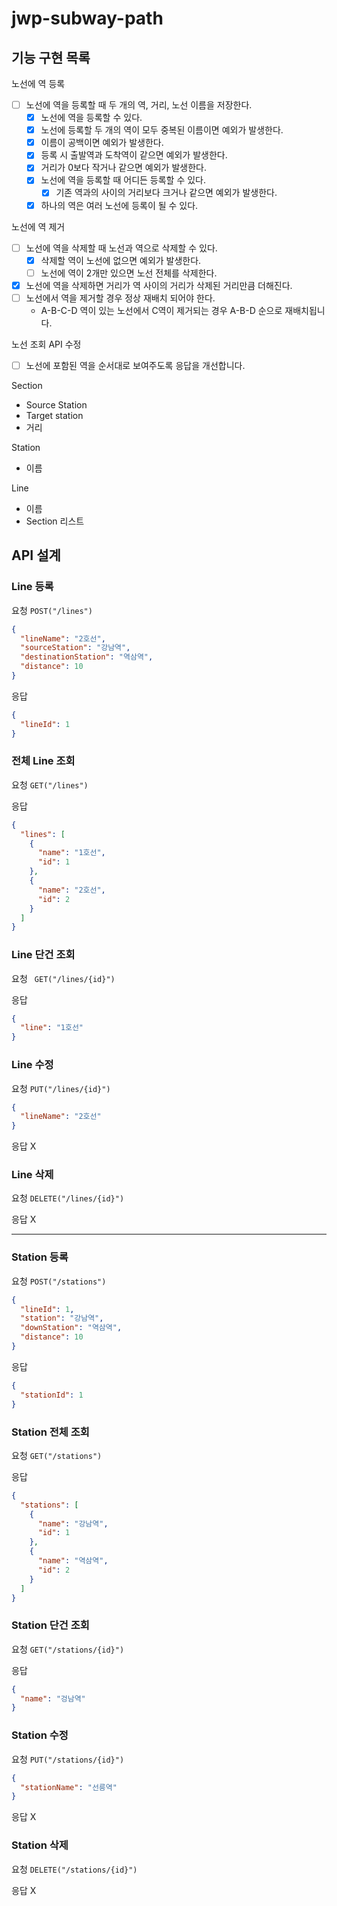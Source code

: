 # jwp-subway-path

## 기능 구현 목록

노선에 역 등록

- [ ] 노선에 역을 등록할 때 두 개의 역, 거리, 노선 이름을 저장한다.
    - [x] 노선에 역을 등록할 수 있다.
    - [x] 노선에 등록할 두 개의 역이 모두 중복된 이름이면 예외가 발생한다.
    - [x] 이름이 공백이면 예외가 발생한다.
    - [x] 등록 시 출발역과 도착역이 같으면 예외가 발생한다.
    - [x] 거리가 0보다 작거나 같으면 예외가 발생한다.
    - [x] 노선에 역을 등록할 때 어디든 등록할 수 있다.
        - [x] 기존 역과의 사이의 거리보다 크거나 같으면 예외가 발생한다.
    - [x] 하나의 역은 여러 노선에 등록이 될 수 있다.

노선에 역 제거

- [ ] 노선에 역을 삭제할 때 노선과 역으로 삭제할 수 있다.
    - [x] 삭제할 역이 노선에 없으면 예외가 발생한다.
    - [ ] 노선에 역이 2개만 있으면 노선 전체를 삭제한다.
- [x] 노선에 역을 삭제하면 거리가 역 사이의 거리가 삭제된 거리만큼 더해진다.
- [ ] 노선에서 역을 제거할 경우 정상 재배치 되어야 한다.
    - A-B-C-D 역이 있는 노선에서 C역이 제거되는 경우 A-B-D 순으로 재배치됩니다.

노선 조회 API 수정

- [ ] 노선에 포함된 역을 순서대로 보여주도록 응답을 개선합니다.

Section

- Source Station
- Target station
- 거리

Station

- 이름

Line

- 이름
- Section 리스트

## API 설계

### Line 등록

요청 `POST("/lines")`

```json
{
  "lineName": "2호선",
  "sourceStation": "강남역",
  "destinationStation": "역삼역",
  "distance": 10
}
```

응답

```json
{
  "lineId": 1
}
```

### 전체 Line 조회

요청 `GET("/lines")`

응답

```json
{
  "lines": [
    {
      "name": "1호선",
      "id": 1
    },
    {
      "name": "2호선",
      "id": 2
    }
  ]
}
```

### Line 단건 조회

요청 ` GET("/lines/{id}")`

응답

```json
{
  "line": "1호선"
}
```

### Line 수정

요청 `PUT("/lines/{id}")`

```json
{
  "lineName": "2호선"
}
```

응답 X

### Line 삭제

요청 `DELETE("/lines/{id}")`

응답 X

---

### Station 등록

요청 `POST("/stations")`

```json
{
  "lineId": 1,
  "station": "강남역",
  "downStation": "역삼역",
  "distance": 10
}
```

응답

```json
{
  "stationId": 1
}
```

### Station 전체 조회

요청 `GET("/stations")`

응답

```json
{
  "stations": [
    {
      "name": "강남역",
      "id": 1
    },
    {
      "name": "역삼역",
      "id": 2
    }
  ]
}
```

### Station 단건 조회

요청 `GET("/stations/{id}")`

응답

```json
{
  "name": "겅남역"
}
```

### Station 수정

요청 `PUT("/stations/{id}")`

```json
{
  "stationName": "선릉역"
}
```

응답 X

### Station 삭제

요청 `DELETE("/stations/{id}")`

응답 X
